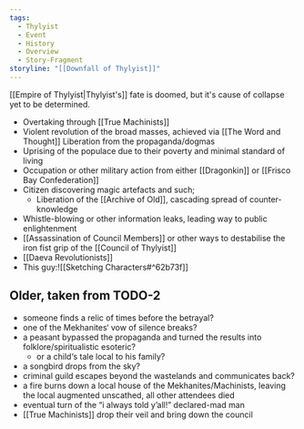 ```yaml
---
tags:
  - Thylyist
  - Event
  - History
  - Overview
  - Story-Fragment
storyline: "[[Downfall of Thylyist]]"
---
```

[[Empire of Thylyist|Thylyist's]] fate is doomed, but it's cause of collapse yet to be determined. 

- Overtaking through [[True Machinists]]
- Violent revolution of the broad masses, achieved via [[The Word and Thought]]
	Liberation from the propaganda/dogmas
- Uprising of the populace due to their poverty and minimal standard of living
- Occupation or other military action from either [[Dragonkin]] or [[Frisco Bay Confederation]]
- Citizen discovering magic artefacts and such;
	- Liberation of the [[Archive of Old]], cascading spread of counter-knowledge
- Whistle-blowing or other information leaks, leading way to public enlightenment
- [[Assassination of Council Members]] or other ways to destabilise the iron fist grip of the [[Council of Thylyist]]
- [[Daeva Revolutionists]]
- This guy:![[Sketching Characters#^62b73f]]
## Older, taken from TODO-2
- someone finds a relic of times before the betrayal?
- one of the Mekhanites‘ vow of silence breaks?
- a peasant bypassed the propaganda and turned the results into folklore/spiritualistic esoteric?
	- or a child‘s tale local to his family?
- a songbird drops from the sky?
- criminal guild escapes beyond the wastelands and communicates back?
- a fire burns down a local house of the Mekhanites/Machinists, leaving the local augmented unscathed, all other attendees died 
- eventual turn of the “i always told y’all!” declared-mad man
- [[True Machinists]] drop their veil and bring down the council 